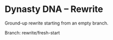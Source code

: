 # Dynasty DNA – Rewrite

Ground-up rewrite starting from an empty branch.

Branch: rewrite/fresh-start
